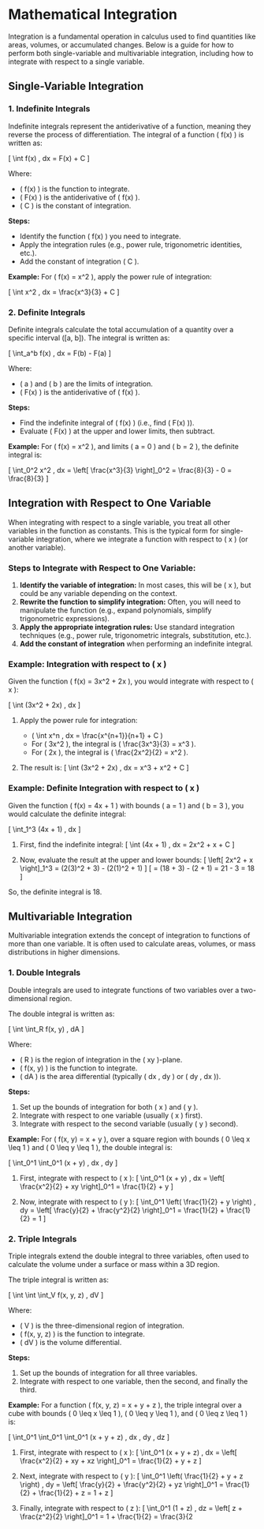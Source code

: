 


# Mathematical Integration 

Integration is a fundamental operation in calculus used to find quantities like areas, volumes, or accumulated changes. Below is a guide for how to perform both single-variable and multivariable integration, including how to integrate with respect to a single variable.

## Single-Variable Integration

### 1. **Indefinite Integrals**

Indefinite integrals represent the antiderivative of a function, meaning they reverse the process of differentiation. The integral of a function \( f(x) \) is written as:

\[
\int f(x) \, dx = F(x) + C
\]

Where:
- \( f(x) \) is the function to integrate.
- \( F(x) \) is the antiderivative of \( f(x) \).
- \( C \) is the constant of integration.

**Steps:**
- Identify the function \( f(x) \) you need to integrate.
- Apply the integration rules (e.g., power rule, trigonometric identities, etc.).
- Add the constant of integration \( C \).

**Example:**
For \( f(x) = x^2 \), apply the power rule of integration:

\[
\int x^2 \, dx = \frac{x^3}{3} + C
\]

### 2. **Definite Integrals**

Definite integrals calculate the total accumulation of a quantity over a specific interval \([a, b]\). The integral is written as:

\[
\int_a^b f(x) \, dx = F(b) - F(a)
\]

Where:
- \( a \) and \( b \) are the limits of integration.
- \( F(x) \) is the antiderivative of \( f(x) \).

**Steps:**
- Find the indefinite integral of \( f(x) \) (i.e., find \( F(x) \)).
- Evaluate \( F(x) \) at the upper and lower limits, then subtract.

**Example:**
For \( f(x) = x^2 \), and limits \( a = 0 \) and \( b = 2 \), the definite integral is:

\[
\int_0^2 x^2 \, dx = \left[ \frac{x^3}{3} \right]_0^2 = \frac{8}{3} - 0 = \frac{8}{3}
\]



## Integration with Respect to One Variable

When integrating with respect to a single variable, you treat all other variables in the function as constants. This is the typical form for single-variable integration, where we integrate a function with respect to \( x \) (or another variable).

### **Steps to Integrate with Respect to One Variable:**
1. **Identify the variable of integration:** In most cases, this will be \( x \), but could be any variable depending on the context.
2. **Rewrite the function to simplify integration:** Often, you will need to manipulate the function (e.g., expand polynomials, simplify trigonometric expressions).
3. **Apply the appropriate integration rules:** Use standard integration techniques (e.g., power rule, trigonometric integrals, substitution, etc.).
4. **Add the constant of integration** when performing an indefinite integral.

### Example: Integration with respect to \( x \)

Given the function \( f(x) = 3x^2 + 2x \), you would integrate with respect to \( x \):

\[
\int (3x^2 + 2x) \, dx
\]

1. Apply the power rule for integration:
   - \( \int x^n \, dx = \frac{x^{n+1}}{n+1} + C \)
   - For \( 3x^2 \), the integral is \( \frac{3x^3}{3} = x^3 \).
   - For \( 2x \), the integral is \( \frac{2x^2}{2} = x^2 \).

2. The result is:
   \[
   \int (3x^2 + 2x) \, dx = x^3 + x^2 + C
   \]

### Example: Definite Integration with respect to \( x \)

Given the function \( f(x) = 4x + 1 \) with bounds \( a = 1 \) and \( b = 3 \), you would calculate the definite integral:

\[
\int_1^3 (4x + 1) \, dx
\]

1. First, find the indefinite integral:
   \[
   \int (4x + 1) \, dx = 2x^2 + x + C
   \]

2. Now, evaluate the result at the upper and lower bounds:
   \[
   \left[ 2x^2 + x \right]_1^3 = (2(3)^2 + 3) - (2(1)^2 + 1)
   \]
   \[
   = (18 + 3) - (2 + 1) = 21 - 3 = 18
   \]

So, the definite integral is 18.


## Multivariable Integration

Multivariable integration extends the concept of integration to functions of more than one variable. It is often used to calculate areas, volumes, or mass distributions in higher dimensions.

### 1. **Double Integrals**

Double integrals are used to integrate functions of two variables over a two-dimensional region.

The double integral is written as:

\[
\int \int_R f(x, y) \, dA
\]

Where:
- \( R \) is the region of integration in the \( xy \)-plane.
- \( f(x, y) \) is the function to integrate.
- \( dA \) is the area differential (typically \( dx \, dy \) or \( dy \, dx \)).

**Steps:**
1. Set up the bounds of integration for both \( x \) and \( y \).
2. Integrate with respect to one variable (usually \( x \) first).
3. Integrate with respect to the second variable (usually \( y \) second).

**Example:**
For \( f(x, y) = x + y \), over a square region with bounds \( 0 \leq x \leq 1 \) and \( 0 \leq y \leq 1 \), the double integral is:

\[
\int_0^1 \int_0^1 (x + y) \, dx \, dy
\]

1. First, integrate with respect to \( x \):
\[
\int_0^1 (x + y) \, dx = \left[ \frac{x^2}{2} + xy \right]_0^1 = \frac{1}{2} + y
\]

2. Now, integrate with respect to \( y \):
\[
\int_0^1 \left( \frac{1}{2} + y \right) \, dy = \left[ \frac{y}{2} + \frac{y^2}{2} \right]_0^1 = \frac{1}{2} + \frac{1}{2} = 1
\]

### 2. **Triple Integrals**

Triple integrals extend the double integral to three variables, often used to calculate the volume under a surface or mass within a 3D region.

The triple integral is written as:

\[
\int \int \int_V f(x, y, z) \, dV
\]

Where:
- \( V \) is the three-dimensional region of integration.
- \( f(x, y, z) \) is the function to integrate.
- \( dV \) is the volume differential.

**Steps:**
1. Set up the bounds of integration for all three variables.
2. Integrate with respect to one variable, then the second, and finally the third.

**Example:**
For a function \( f(x, y, z) = x + y + z \), the triple integral over a cube with bounds \( 0 \leq x \leq 1 \), \( 0 \leq y \leq 1 \), and \( 0 \leq z \leq 1 \) is:

\[
\int_0^1 \int_0^1 \int_0^1 (x + y + z) \, dx \, dy \, dz
\]

1. First, integrate with respect to \( x \):
\[
\int_0^1 (x + y + z) \, dx = \left[ \frac{x^2}{2} + xy + xz \right]_0^1 = \frac{1}{2} + y + z
\]

2. Next, integrate with respect to \( y \):
\[
\int_0^1 \left( \frac{1}{2} + y + z \right) \, dy = \left[ \frac{y}{2} + \frac{y^2}{2} + yz \right]_0^1 = \frac{1}{2} + \frac{1}{2} + z = 1 + z
\]

3. Finally, integrate with respect to \( z \):
\[
\int_0^1 (1 + z) \, dz = \left[ z + \frac{z^2}{2} \right]_0^1 = 1 + \frac{1}{2} = \frac{3}{2
